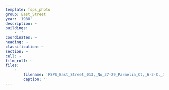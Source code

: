 ```yaml
---
template: fsps_photo
group: East_Street
year: '1980'
description: ~
buildings:
    - ''
coordinates: ~
heading: ~
classification: ~
section: ~
cell: ~
film_roll: ~
files:
    -
        filename: 'FSPS_East_Street_013,_No_37-29_Parmelia_Ct,_6-3-C,_1980.png'
        caption: ''
---
```

